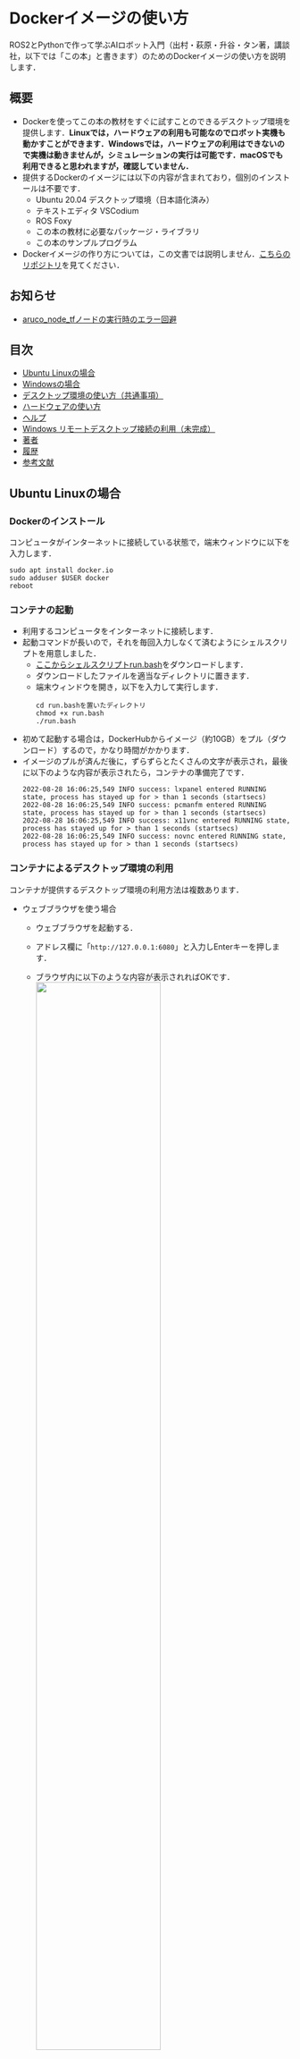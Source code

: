 # Dockerイメージの使い方

ROS2とPythonで作って学ぶAIロボット入門（出村・萩原・升谷・タン著，講談社，以下では「この本」と書きます）のためのDockerイメージの使い方を説明します．

## 概要

- Dockerを使ってこの本の教材をすぐに試すことのできるデスクトップ環境を提供します．**Linuxでは，ハードウェアの利用も可能なのでロボット実機も動かすことができます．Windowsでは，ハードウェアの利用はできないので実機は動きませんが，シミュレーションの実行は可能です．macOSでも利用できると思われますが，確認していません．**
- 提供するDockerのイメージには以下の内容が含まれており，個別のインストールは不要です．
  - Ubuntu 20.04 デスクトップ環境（日本語化済み）
  - テキストエディタ VSCodium
  - ROS Foxy
  - この本の教材に必要なパッケージ・ライブラリ
  - この本のサンプルプログラム
- Dockerイメージの作り方については，この文書では説明しません．[こちらのリポジトリ](https://github.com/AI-Robot-Book/docker-ros2-desktop-ai-robot-book)を見てください．

## お知らせ
- [aruco_node_tfノードの実行時のエラー回避](#aruco)

## 目次

- [Ubuntu Linuxの場合](#ubuntu-linuxの場合)
- [Windowsの場合](#windowsの場合)
- [デスクトップ環境の使い方（共通事項）](#デスクトップ環境の使い方共通事項)
- [ハードウェアの使い方](#ハードウェアの使い方)
- [ヘルプ](#ヘルプ)
- [Windows リモートデスクトップ接続の利用（未完成）](#windows-リモートデスクトップ接続の利用未完成)
- [著者](#著者)
- [履歴](#履歴)
- [参考文献](#参考文献)

## Ubuntu Linuxの場合

### Dockerのインストール

コンピュータがインターネットに接続している状態で，端末ウィンドウに以下を入力します．
```
sudo apt install docker.io
sudo adduser $USER docker
reboot
```

### コンテナの起動

- 利用するコンピュータをインターネットに接続します．
- 起動コマンドが長いので，それを毎回入力しなくて済むようにシェルスクリプトを用意しました．
  - [ここからシェルスクリプトrun.bash](https://raw.githubusercontent.com/AI-Robot-Book/docker-ros2-desktop-ai-robot-book/ai-robot-book/run.bash)をダウンロードします．
  - ダウンロードしたファイルを適当なディレクトリに置きます．
  - 端末ウィンドウを開き，以下を入力して実行します．
    ```
    cd run.bashを置いたディレクトリ
    chmod +x run.bash
    ./run.bash
    ```
- 初めて起動する場合は，DockerHubからイメージ（約10GB）をプル（ダウンロード）するので，かなり時間がかかります．
- イメージのプルが済んだ後に，ずらずらとたくさんの文字が表示され，最後に以下のような内容が表示されたら，コンテナの準備完了です．
  ```
  2022-08-28 16:06:25,549 INFO success: lxpanel entered RUNNING state, process has stayed up for > than 1 seconds (startsecs)
  2022-08-28 16:06:25,549 INFO success: pcmanfm entered RUNNING state, process has stayed up for > than 1 seconds (startsecs)
  2022-08-28 16:06:25,549 INFO success: x11vnc entered RUNNING state, process has stayed up for > than 1 seconds (startsecs)
  2022-08-28 16:06:25,549 INFO success: novnc entered RUNNING state, process has stayed up for > than 1 seconds (startsecs)
  ```

### コンテナによるデスクトップ環境の利用

コンテナが提供するデスクトップ環境の利用方法は複数あります．

- ウェブブラウザを使う場合

  - ウェブブラウザを起動する．
  - アドレス欄に「`http://127.0.0.1:6080`」と入力しEnterキーを押します．
  - ブラウザ内に以下のような内容が表示されればOKです．  
    <img src="images/ubuntu-firefox-1.png" width="70%">

  - この本のDockerイメージで利用しているデスクトップ環境LXDEでは，画面の下辺にアイコンなどが表示されますので，このままでは操作できません．画面の左辺のタブをクリックしてnoVNCのメニューアイコンを表示します．  
    <img src="images/ubuntu-firefox-2.png" width="70%">

  - 「Fullscreen」のアイコンをクリックして，全画面表示にします．  
    <img src="images/ubuntu-firefox-3.png" width="70%">

  - デスクトップ環境での操作は他と共通ですので，後述します．

  - 終わりたい場合は，ログアウトやサインアウトは要りません．noVNCのメニューを出し，「Disconnect」のアイコンをクリックします．ウェブブラウザ（のタブ）も閉じて構いません．

- Remminaを使う場合

  - Remmina（Ubuntu標準のリモートデスクトップクライアント）を起動します．  
    <img src="images/ubuntu-remmina-1.png" width="50%">

  - アドレス欄の左側をクリックしてプロトコルとして「VNC」を選び，アドレス欄に「127.0.0.1:15900」を入力しEnterキーを押します．  
    <img src="images/ubuntu-remmina-2.png" width="50%">

  - 別のウィンドウが現れ，以下のような内容が表示されればOKです．Remminaのデフォルトの設定では色数が256なのでグラデーションがきれいではありませんが，その設定は変更可能です．  
    <img src="images/ubuntu-remmina-3.png" width="70%">

  - ウィンドウ左辺のアイコンの並びの中から「全画面モードのオン/オフ」をクリックして，全画面表示にします．  
    <img src="images/ubuntu-remmina-4.png" width="70%">

  - デスクトップ環境での操作は他と共通ですので，後述します．

  - 終わりたい場合は，ログアウトやサインアウトは要りません．画面の上辺にマウスカーソルを移動させて，RemminaのNCのメニューを出し，「切断」のアイコンをクリックします．最初のRemminaのウィンドウも閉じて構いません．  
    <img src="images/ubuntu-remmina-5.png" width="70%">

### コンテナの中断

デスクトップ環境を切断しただけでは，まだコンテナはメモリ上に存在しています．これを停止するには，別の端末ウィンドウを開いて，以下のように入力しEnterキーを押します．
```
docker stop ai_robot_book
```
`ai_robot_book`はコンテナを起動したときにコンテナに付けた名前です．

### コンテナの再開

停止したコンテナを再び使えるようにするには，端末ウィンドウで以下のように入力しEnterキーを押します．
```
docker start ai_robot_book
```
### コンテナの削除

コンテナ上での作業内容を全て破棄して，コンテナを削除するには，端末ウィンドウで以下のように入力しEnterキーを押します．
```
docker rm ai_robot_book
```

## Windowsの場合

### Dockerのインストール

[公式のドキュメント](https://docs.docker.jp/docker-for-windows/install.html)に従って「Docker Desktop for Windows」をインストールしてください．

### コンテナの起動

- 利用するコンピュータをインターネットに接続します．
- Docker Desktopを起動します．
- 起動コマンドが長いので，それを毎回入力しなくて済むようにバッチファイルを用意しました．
  - [ここからバッチファイルrun.bat](https://raw.githubusercontent.com/AI-Robot-Book/docker-ros2-desktop-ai-robot-book/ai-robot-book/run.bat)をダウンロードします．
  - ダウンロードしたファイルを適当なディレクトリに置きます．
  - エクスプローラでディレクトリを開き，アドレス欄に「cmd」と入力しEnterキーを押します．すると，そこをカレントディレクトリとしてコマンドプロンプトが起動します．

  - コマンドプロンプトのウィンドウ内で以下を入力して実行します．
    ```
    run
    ```
- 初めて起動する場合は，DockerHubからイメージ（約10GB）をプル（ダウンロード）するので，かなり時間がかかります．
- イメージのプルが済んだ後に，ずらずらとたくさんの文字が表示され，最後に以下のような内容が表示されたら，コンテナの準備完了です．
  ```
  2022-08-28 16:06:25,549 INFO success: lxpanel entered RUNNING state, process has stayed up for > than 1 seconds (startsecs)
  2022-08-28 16:06:25,549 INFO success: pcmanfm entered RUNNING state, process has stayed up for > than 1 seconds (startsecs)
  2022-08-28 16:06:25,549 INFO success: x11vnc entered RUNNING state, process has stayed up for > than 1 seconds (startsecs)
  2022-08-28 16:06:25,549 INFO success: novnc entered RUNNING state, process has stayed up for > than 1 seconds (startsecs)
  ```

### コンテナによるデスクトップ環境の利用

コンテナが提供するデスクトップ環境の利用方法は複数あります．

- ウェブブラウザを使う場合

  - ウェブブラウザを起動する．
  - アドレス欄に「`http://127.0.0.1:6080`」と入力しEnterキーを押します．
  - ブラウザ内に以下のような内容が表示されればOKです．  
    <img src="images/windows-firefox-1.png" width="70%">


  - この本のDockerイメージで利用しているデスクトップ環境LXDEでは，画面の下辺にアイコンなどが表示されますので，このままでは操作できません．画面の左辺のタブをクリックしてnoVNCのメニューアイコンを表示します．  
    <img src="images/windows-firefox-2.png" width="70%">

  - 「Fullscreen」のアイコンをクリックして，全画面表示にします．  
    <img src="images/windows-firefox-3.png" width="70%">

  - デスクトップ環境での操作は他と共通ですので，後述します．

  - 終わりたい場合は，ログアウトやサインアウトは要りません．noVNCのメニューを出し，「Disconnect」のアイコンをクリックします．ウェブブラウザ（のタブ）も閉じて構いません．

- VNCビューアを使う場合

  - Windowsで使うことのできるVNCビューアには色々ありますが，ここではTightVNC Viewerを使います．[公式サイト](https://www.tightvnc.com/download.php)から「TightVNC for Windows」のインストーラをダウンロードし，インストールしてください．TightVNC Viewerはその中に含まれています．
  - Windowsのスタートメニューか検索からTightVNC Viewerを見つけ起動します．  
    <img src="images/windows-tightvnc-1.png" width="50%">

  - 「Remote Host」欄に「127.0.0.1:15900」を入力し，「Connect」をクリックします．  
    <img src="images/windows-tightvnc-2.png" width="50%">

  - 別のウィンドウが現れ，以下のような内容が表示されればOKです．  
    <img src="images/windows-tightvnc-3.png" width="70%">

  - ウィンドウ上部のアイコンの並びの中から「Full screen」をクリックして，全画面表示にします．  
    <img src="images/windows-tightvnc-4.png" width="70%">

  - その後のパネルに説明されているように，全画面表示から戻るにはCtrl+Shift+Alt+Fの4個のキーを同時押しします．それを了解したら，パネルの「OK」をクリックします．

  - デスクトップ環境での操作は他と共通ですので，後述します．

  - 終わりたい場合は，ログアウトやサインアウトは要りません．全画面表示から戻り，ウィンドウの閉じるボタンをクリックします．

### コンテナの中断

デスクトップ環境を切断しただけでは，まだコンテナはメモリ上に存在しています．これを停止するには，Docker Desktopで操作します．Docker Desktopのウィンドウを開き，左側のメニューの「Containers」をクリックしてコンテナの一覧を表示します．一覧には「ai_robot_book」の1行だけが表示されているはずです．「ai_robot_book」の行の「STOP」のアイコンをクリックしてください．なお，「ai_robot_book」はコンテナを起動したときにコンテナに付けた名前です．  
<img src="images/windows-dockerdesktop-1.png" width="70%">

### コンテナの再開

停止したコンテナを再び使えるようにするには，Docker Desktopのウィンドウをを開き，「Containers」の中の「ai_robot_book」の行の「START」のアイコンをクリックしてください．  
<img src="images/windows-dockerdesktop-2.png" width="70%">

### コンテナの削除

コンテナ上での作業内容を全て破棄して，コンテナを削除するには，Docker Desktopのウィンドウをを開き，「Containers」の中の「ai_robot_book」の行の「DELETE」のアイコンをクリックしてください．  
<img src="images/windows-dockerdesktop-3.png" width="70%">

## デスクトップ環境の使い方（共通事項）

デスクトップ環境が使えるようになれば，ホストのOSやデスクトップ環境の利用方法に関わらず同じように操作できます．

### 利用例

- デスクトップの左下のLXDEのアイコンをクリック．
- メニューの中からシステムツール → Terminatorをクリック．  
  <img src="images/desktop-example-1.png" width="70%">

- Terminatorのウィドウの中で以下のように入力してEnterキーを押す．
  ```
  ros2 launch simple_arm_description display.launch.py
  ```
  <img src="images/desktop-example-2.png" width="70%">

- 2つのウィンドウ「RViz」と「Joint State Publisher」が現れる．「Joint State Publisher」のウィンドウの大きさを調整して，スライダを使いやすくして，「RViz」のウィンドウに表示されているロボットアームを動かしてみる．  
  <img src="images/desktop-example-3.png" width="70%">

- このデモを終了するには，Terminatorのウィンドウを前面にして，Ctrl+Cキーを押す．

### 主な機能

- デスクトップ環境
  - Ubuntuの標準とは異なり，LXDEという軽量でシンプルなデスクトップ環境を使っています．

- ウェブブラウザ
  - Firefoxをインストール済みです．
  - メニュー： インターネット → Firefox ウェブ・ブラウザ 

- 端末ウィンドウ
  - いくつかの端末ウィンドウをインストールしてありますが，この本の中でも紹介しているようにTerminatorがお勧めです．
  - メニュー： システムツール → Terminator

- 日本語化
  - 言語やタイムゾーンやフォントは日本語に設定してあります．
  - Mozcによる日本語入力も可能です．

- テキストエディタ
  - VS Code（Visual Studio Code）を完全オープンソース化して再配布が可能なVSCodiumをインストール済みです．
  - 日本語とPythonのプラグインをインストールしてあります．
  - VSCodiumを初めて起動したときは日本語化されていませんが，2回目からは日本語化されます．

## ハードウェアの使い方

DockerのホストとしてUbuntu Linuxを使っている場合は，Dockerのコンテナからホストのハードウェアを利用できます．

### 音声入出力

- ホスト側のPuluseAudioによる音声入出力をソケット共有によりコンテナ側から利用できます．

### USB接続の機器

- このDockerコンテナは，`--privileged`オプションを付けて起動していますので，ホストの
`/dev`以下のデバイスファイルをコンテナから参照できます．
- USB機器のデバイスファイルは，機器を接続した後にデバイスファイルができるため，利用するハードウェア機器はコンテナを起動するより前にホストに接続してください．

## ヘルプ

- <a name="aruco"></a>aruco_node_tfノードが`AttributeError: module 'cv2' has no attribute 'aruco'` または `AttributeError: module 'cv2.aruco' has no attribute 'drawAxis'`
というエラーを出して実行できません．これを回避するために，以下のコマンドを実行してください．
  ```
  pip3 uninstall opencv-python
  pip3 uninstall opencv-contrib-python
  pip3 install opencv-contrib-python==4.5.5.64
  ```
- `rosdep` コマンドの利用について
  - Dockerイメージの中に`rosdep`はインストールしてますが，Dockerイメージのビルドの際に初期化でエラーになるため，初期化していません．このエラーの原因や解決方法はまだわかっていません．
  - Dockerコンテナの中で`rosdep`を使うには，まず初期化してください．
    ```
    sudo rosdep init
    ```
  - 現状では，HTTPSプロキシの環境下以外では，`rosdep update`を実行するとエラーになります．この原因は，Dockerコンテナの起動用シェルスクリプト（バッチファイル）では，ホストからプロキシの設定を引き継ぐようにしており，プロキシの設定がない場合に環境変数`https_proxy`の値が空で設定されてしまうからです．この問題を回避するために以下のようにしてください．
    ```
    unset https_proxy
    rosdep update
    ```
  - 現状では，教材のソースディレクトリで`rosdep install`を実行すると，いくつかエラーが出ますが，実害はないようです．

## Windows リモートデスクトップ接続の利用（未完成）

Windows標準の「リモートデスクトップ接続」でこの本の提供するデスクトップ環境を利用することもできます．この方法を使うと，Windowsでも音声入力が可能です．しかし，一部に不具合があることがわかっています．

- [Windowsの場合](#windowsの場合)と全く同じやり方でコンテナを起動します．
- Windouwsのスタートメニューか検索から「リモートデスクトップ接続」を見つけて起動します．

- リモートデスクトップ接続の「コンピュータ」欄に「127.0.0.1:13389」と入力し「接続」をクリックします．  
<img src="images/windows-remotedesktop-1.png" width="50%">

- 「このリモートコンピューターのIDを識別できません。接続しますか？」というウィンドウが現れたら「はい」をクリックします．
- 別のウィンドウが現れ，xrdpのログインパネルが表示されますので，「username」欄に「ubuntu」，「password」欄に「ubuntu」（伏字になります）と入力し「OK」をクリックします．  
<img src="images/windows-remotedesktop-2.png" width="30%">

- ウインドウのタイトルバーをダブルクリックすると，全画面表示になります．
- このデスクトップ環境の音声入出力を確認しましょう．
  - 左下のLXDEのアイコンをクリックし，メニューの「インターネット」→「Firefoxウェブ・ブラウザ」をクリックします．
  - FirefoxでYuuTubeのサイトを開き，動画を再生して音声出力ができることを確認します．
  - YouTubeのページ上部のSearch欄の右側にあるマイクのアイコンをクリックし，「xrdp source」に対して「Allow」をクリックしてから，音声入力ができることを確認します．
- 2022年8月28日現在，この本の第3章の音声認識のノードがうまく動作していません．Pythonのpyaoudioモジュールを利用する際に，音声入力がうまくいかないことを確認しています．
- 終わりたい場合は，ログアウトやサインアウトは要りません．マウスカーソルをウィンドウの上辺に移動させると，リモートデスクトップ接続のタイトルが表示されますので，閉じるボタンをクリックします．


## 著者

升谷 保博

## 履歴

- 2022-10-13: aruco_node_tfノードの実行時のエラー回避を追加
- 2022-08-28: ドキュメントの整備

## 参考文献

- 今のところなし．
